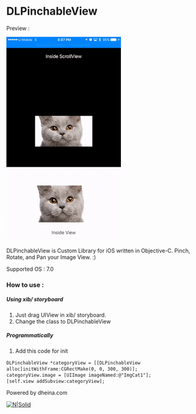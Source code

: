 # DLPinchableView

Preview :

![N|Solid](https://github.com/dheina/DLPinchableView/blob/master/preview.gif?raw=true)

DLPinchableView is Custom Library for iOS written in Objective-C.
Pinch, Rotate, and Pan your Image View. :)

Supported OS : 7.0

### How to use :
##### Using xib/ storyboard
1. Just drag UIView in xib/ storyboard.
2. Change the class to DLPinchableView


##### Programmatically
1. Add this code for init
```
DLPinchableView *categoryView = [[DLPinchableView alloc]initWithFrame:CGRectMake(0, 0, 300, 300)];
categoryView.image = [UIImage imageNamed:@"ImgCat1"];
[self.view addSubview:categoryView];
```


Powered by dheina.com

[![N|Solid](https://dheina.com/img/user.jpg)](https://dheina.com)
